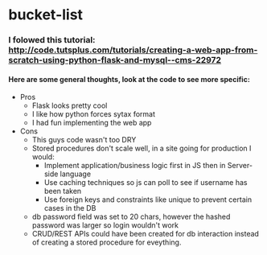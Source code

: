 # bucket-list
### I folowed this tutorial: http://code.tutsplus.com/tutorials/creating-a-web-app-from-scratch-using-python-flask-and-mysql--cms-22972
#### Here are some general thoughts, look at the code to see more specific:

* Pros
  * Flask looks pretty cool
  * I like how python forces sytax format
  * I had fun implementing the web app
* Cons
  * This guys code wasn't too DRY
  * Stored procedures don't scale well, in a site going for production I would:
    * Implement application/business logic first in JS then in Server-side language
    * Use caching techniques so js can poll to see if username has been taken
    * Use foreign keys and constraints like unique to prevent certain cases in the DB
  * db password field was set to 20 chars, however the hashed password was larger so login wouldn't work
  * CRUD/REST APIs could have been created for db interaction instead of creating a stored procedure for eveything.
